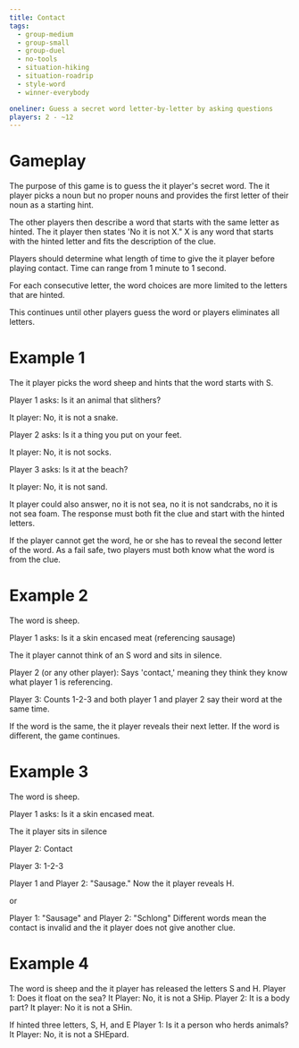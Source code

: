 ```yaml
---
title: Contact
tags:
  - group-medium
  - group-small
  - group-duel
  - no-tools
  - situation-hiking
  - situation-roadrip
  - style-word
  - winner-everybody

oneliner: Guess a secret word letter-by-letter by asking questions
players: 2 - ~12
---
```

# Gameplay
The purpose of this game is to guess the it player's secret word. The it player picks a noun but no proper nouns and provides the first letter of their noun as a starting hint.

The other players then describe a word that starts with the same letter as hinted. The it player then states 'No it is not X." X is any word that starts with the hinted letter and fits the description of the clue.

Players should determine what length of time to give the it player before playing contact. Time can range from 1 minute to 1 second.

For each consecutive letter, the word choices are more limited to the letters that are hinted.

This continues until other players guess the word or players eliminates all letters.

# Example 1
The it player picks the word sheep and hints that the word starts with S.

Player 1 asks: Is it an animal that slithers?

It player: No, it is not a snake.

Player 2 asks: Is it a thing you put on your feet.

It player: No, it is not socks.

Player 3 asks: Is it at the beach?

It player: No, it is not sand.

It player could also answer, no it is not sea, no it is not sandcrabs, no it is not sea foam. The response must both fit the clue and start with the hinted letters.

If the player cannot get the word, he or she has to reveal the second letter of the word.  As a fail safe, two players must both know what the word is from the clue.

# Example 2
The word is sheep.

Player 1 asks: Is it a skin encased meat (referencing sausage)

The it player cannot think of an S word and sits in silence.

Player 2 (or any other player): Says 'contact,' meaning they think they know what player 1 is referencing.

Player 3: Counts 1-2-3 and both player 1 and player 2 say their word at the same time.

If the word is the same, the it player reveals their next letter. If the word is different, the game continues.

# Example 3
The word is sheep.

Player 1 asks: Is it a skin encased meat.

The it player sits in silence

Player 2: Contact

Player 3: 1-2-3

Player 1 and Player 2: "Sausage."  Now the it player reveals H.

or

Player 1: "Sausage" and Player 2: "Schlong"  Different words mean the contact is invalid and the it player does not give another clue.

# Example 4
The word is sheep and the it player has released the letters S and H.
Player 1: Does it float on the sea?
It Player: No, it is not a SHip.
Player 2: It is a body part?
It player: No it is not a SHin.

If hinted three letters, S, H, and E
Player 1: Is it a person who herds animals?
It Player: No, it is not a SHEpard.
